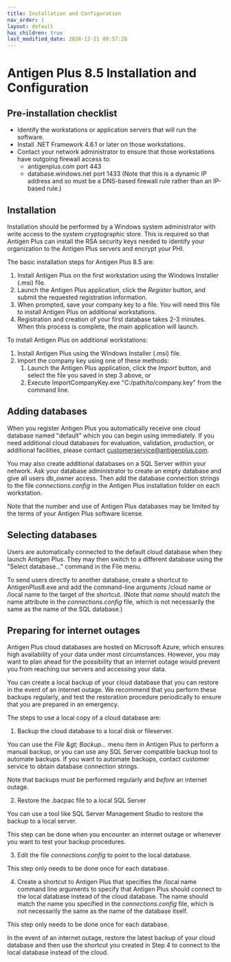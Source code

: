 ```yaml
---
title: Installation and Configuration
nav_order: 1
layout: default
has_children: true
last_modified_date: 2020-12-21 09:57:28
---
```


# Antigen Plus 8.5 Installation and Configuration

## Pre-installation checklist

- Identify the workstations or application servers that will run the software.
- Install .NET Framework 4.6.1 or later on those workstations.
- Contact your network administrator to ensure that those workstations have outgoing firewall access to:
  - antigenplus.com port 443
  - database.windows.net port 1433 (Note that this is a dynamic IP address and so must be a DNS-based firewall rule rather than an IP-based rule.)

## Installation

Installation should be performed by a Windows system administrator with write access to the system cryptographic store. This is required so that Antigen Plus can install the RSA security keys needed to identify your organization to the Antigen Plus servers and encrypt your PHI.

The basic installation steps for Antigen Plus 8.5 are:

1. Install Antigen Plus on the first workstation using the Windows Installer (.msi) file.
2. Launch the Antigen Plus application, click the _Register_ button, and submit the requested registration information.
3. When prompted, save your company key to a file. You will need this file to install Antigen Plus on additional workstations.
4. Registration and creation of your first database takes 2-3 minutes. When this process is complete, the main application will launch.

To install Antigen Plus on additional workstations:

1. Install Antigen Plus using the Windows Installer (.msi) file.
2. Import the company key using one of these methods:
    1. Launch the Antigen Plus application, click the _Import_ button, and select the file you saved in step 3 above, or
    2. Execute ImportCompanyKey.exe &quot;C:/path/to/company.key&quot; from the command line.

## Adding databases

When you register Antigen Plus you automatically receive one cloud database named &quot;default&quot; which you can begin using immediately. If you need additional cloud databases for evaluation, validation, production, or additional facilities, please contact [customerservice@antigenplus.com](mailto:customerservice@antigenplus.com).

You may also create additional databases on a SQL Server within your network. Ask your database administrator to create an empty database and give all users db\_owner access. Then add the database connection strings to the file _connections.config_ in the Antigen Plus installation folder on each workstation.

Note that the number and use of Antigen Plus databases may be limited by the terms of your Antigen Plus software license.

## Selecting databases

Users are automatically connected to the default cloud database when they launch Antigen Plus. They may then switch to a different database using the &quot;Select database…&quot; command in the File menu.

To send users directly to another database, create a shortcut to AntigenPlus8.exe and add the command-line arguments /cloud name or /local name to the target of the shortcut. (Note that _name_ should match the name attribute in the _connections.config_ file, which is not necessarily the same as the name of the SQL database.)

## Preparing for internet outages

Antigen Plus cloud databases are hosted on Microsoft Azure, which ensures high availability of your data under most circumstances. However, you may want to plan ahead for the possibility that an internet outage would prevent you from reaching our servers and accessing your data.

You can create a local backup of your cloud database that you can restore in the event of an internet outage. We recommend that you perform these backups regularly, and test the restoration procedure periodically to ensure that you are prepared in an emergency.

The steps to use a local copy of a cloud database are:

1. Backup the cloud database to a local disk or fileserver.

 You can use the _File \&gt; Backup…_ menu item in Antigen Plus to perform a manual backup, or you can use any SQL Server compatible backup tool to automate backups. If you want to automate backups, contact customer service to obtain database connection strings.

 Note that backups must be performed regularly and _before_ an internet outage.

2. Restore the .bacpac file to a local SQL Server

 You can use a tool like SQL Server Management Studio to restore the backup to a local server.

 This step can be done when you encounter an internet outage or whenever you want to test your backup procedures.

3. Edit the file _connections.config_ to point to the local database.

 This step only needs to be done once for each database.

4. Create a shortcut to Antigen Plus that specifies the /local name command line arguments to specify that Antigen Plus should connect to the local database instead of the cloud database. The name should match the name you specified in the _connections.config_ file, which is not necessarily the same as the name of the database itself.

 This step only needs to be done once for each database.

In the event of an internet outage, restore the latest backup of your cloud database and then use the shortcut you created in Step 4 to connect to the local database instead of the cloud.
